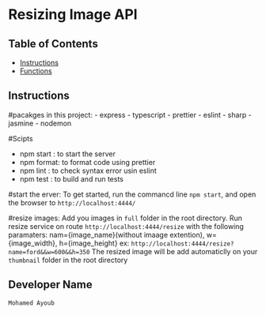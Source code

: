 # Resizing Image API

## Table of Contents

* [Instructions](#instructions)
* [Functions](#Functions)

## Instructions

#pacakges in this project:
    - express
    - typescript
    - prettier
    - eslint
    - sharp
    - jasmine
    - nodemon

#Scipts
  - npm start : to start the server
  - npm format: to format code using prettier
  - npm lint  : to check syntax error usin eslint
  - npm test  : to build and run tests

#start the erver:
 To get started, run the commancd line `npm start`, and open the browser to `http://localhost:4444/`

#resize images:
 Add you images in `full` folder in the root directory.
 Run resize service on route `http://localhost:4444/resize` with the following paramaters: nam={image_name}(without imaage extention), w={image_width}, h={image_height}
 ex: `http://localhost:4444/resize?name=ford&&w=600&&h=350`
 The resized image will be add automaticlly on your `thumbnail` folder in the root directory



## Developer Name
    Mohamed Ayoub
